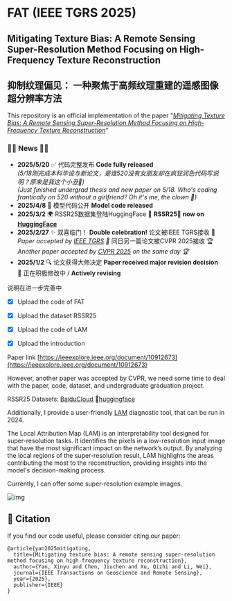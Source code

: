 # FAT (IEEE TGRS 2025)

## Mitigating Texture Bias: A Remote Sensing Super-Resolution Method Focusing on High-Frequency Texture Reconstruction

## 抑制纹理偏见： 一种聚焦于高频纹理重建的遥感图像超分辨率方法


This repository is an official implementation of the paper "*[Mitigating Texture Bias: A Remote Sensing Super-Resolution Method Focusing on High-Frequency Texture Reconstruction](https://ieeexplore.ieee.org/document/10912673)*"

### :tada::tada: News :tada::tada:
- **2025/5/20**  ✅ 代码完整发布   **Code fully released**  
  *(5/18刚完成本科毕设与新论文，是谁520没有女朋友却在疯狂润色代码写说明？原来是我这个小丑🤗)*  
  *(Just finished undergrad thesis and new paper on 5/18. Who's coding frantically on 520 without a girlfriend? Oh it's me, the clown 🤗)* 
- **2025/4/8**  🚀 模型代码公开    **Model code released**
- **2025/3/2** 🌍 RSSR25数据集登陆HuggingFace 🤗   **RSSR25🤗 now on [HuggingFace](https://huggingface.co/datasets/fengyanzi/RSSR25/tree/main)**  
-  **2025/2/27** ✨ 双喜临门！  **Double celebration!**  论文被IEEE TGRS接收 🎉  
    *Paper accepted by [IEEE TGRS](https://ieeexplore.ieee.org/document/10912673) 
    🎉* 同日另一篇论文被CVPR 2025接收 🏆      *Another paper accepted by [CVPR 2025](https://arxiv.org/abs/2504.09621) on the same day 🏆*
- **2025/1/2**  🔍 论文获得大修决定    **Paper received major revision decision**  
  📝 正在积极修改中 / **Actively revising**

说明在进一步完善中

<!-- ### :tada::tada: News :tada::tada:
- 2025/5/20 The code was full released. （5/18刚刚完成本科毕设与新paper，到底是谁520没有女朋友陪着却在猛写代码，原来是我这个小丑🤗）
- 2025/4/8 The model code was released.
- 2025/3/2 RSSR25🤗[huggingface](https://huggingface.co/datasets/fengyanzi/RSSR25/tree/main) 数据集被公开
- 2025/2/27 该论文被TGRS接受:tada:  同一天我们的另外一篇论文被CVPR2025接受
- 2025/1/2 该论文获得大修决定 -->





- [x] Upload the code of FAT
- [x] Upload the dataset RSSR25
- [x] Upload the code of LAM
- [x] Upload the introduction



Paper link [https://ieeexplore.ieee.org/document/10912673](https://ieeexplore.ieee.org/document/10912673)

However, another paper was accepted by CVPR, we need some time to deal with the paper, code, dataset, and undergraduate graduation project. 

RSSR25 Datasets: [BaiduCloud](https://pan.baidu.com/s/1Ywy6W6eVLsJ7nVVoKf6HaQ?pwd=4321) 🤗[huggingface](https://huggingface.co/datasets/fengyanzi/RSSR25/tree/main)
 
Additionally, I provide a user-friendly [LAM](https://github.com/fengyanzi/Local-Attribution-Map-for-Super-Resolution) diagnostic tool, that can be run in 2024.

The Local Attribution Map (LAM) is an interpretability tool designed for super-resolution tasks. It identifies the pixels in a low-resolution input image that have the most significant impact on the network’s output. By analyzing the local regions of the super-resolution result, LAM highlights the areas contributing the most to the reconstruction, providing insights into the model's decision-making process.

Currently, I can offer some super-resolution example images.

![img](./docx/test.png)


## 📖 Citation

If you find our code useful, please consider citing our paper:

```
@article{yan2025mitigating,
  title={Mitigating texture bias: A remote sensing super-resolution method focusing on high-frequency texture reconstruction},
  author={Yan, Xinyu and Chen, Jiuchen and Xu, Qizhi and Li, Wei},
  journal={IEEE Transactions on Geoscience and Remote Sensing},
  year={2025},
  publisher={IEEE}
}
```
